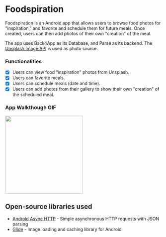 # Foodspiration
Foodspiration is an Android app that allows users to browse food photos for "inspiration," and favorite and schedule them for future meals. Once created, users can then add photos of their own "creation" of the meal.

The app uses Back4App as its Database, and Parse as its backend. The [Unsplash Image API](https://unsplash.com/developers) is used as photo source. 

### Functionalities
- [x] Users can view food "inspiration" photos from Unsplash.
- [x] Users can favorite meals.
- [x] Users can schedule meals (date and time).
- [x] Users can add photos from their gallery to show their own "creation" of the scheduled meal.

### App Walkthough GIF

<img src="foodspiration-gif.gif" width=250><br>

## Open-source libraries used
- [Android Async HTTP](https://github.com/codepath/CPAsyncHttpClient) - Simple asynchronous HTTP requests with JSON parsing
- [Glide](https://github.com/bumptech/glide) - Image loading and caching library for Android

